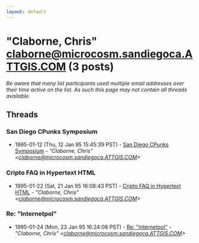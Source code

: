 ```yaml
---
layout: default
---
```


# "Claborne, Chris" <claborne@microcosm.sandiegoca.ATTGIS.COM> (3 posts)

_Be aware that many list participants used multiple email addresses over their time active on the list. As such this page may not contain all threads available._

## Threads

### San Diego CPunks Symposium
+ 1995-01-12 (Thu, 12 Jan 95 15:45:39 PST) - [San Diego CPunks Symposium](/archive/1995/01/84ef5b3b90e1a19ef7a414e8ae755c7bc2b68744fc400720f4dd2dd50e927fdb) - _"Claborne, Chris" \<claborne@microcosm.sandiegoca.ATTGIS.COM\>_

### Cripto FAQ in Hypertext HTML
+ 1995-01-22 (Sat, 21 Jan 95 16:08:43 PST) - [Cripto FAQ in Hypertext HTML](/archive/1995/01/7db2100f62de5e01a1cb33e81a9b7d979889c7839f366be3e9a4923c784e025e) - _"Claborne, Chris" \<claborne@microcosm.sandiegoca.ATTGIS.COM\>_

### Re: "Internetpol"
+ 1995-01-24 (Mon, 23 Jan 95 16:24:08 PST) - [Re: "Internetpol"](/archive/1995/01/e6820572503c292fb3832a1772a714152e3ca4bbb795ae3887974dd226c28f62) - _"Claborne, Chris" \<claborne@microcosm.sandiegoca.ATTGIS.COM\>_


